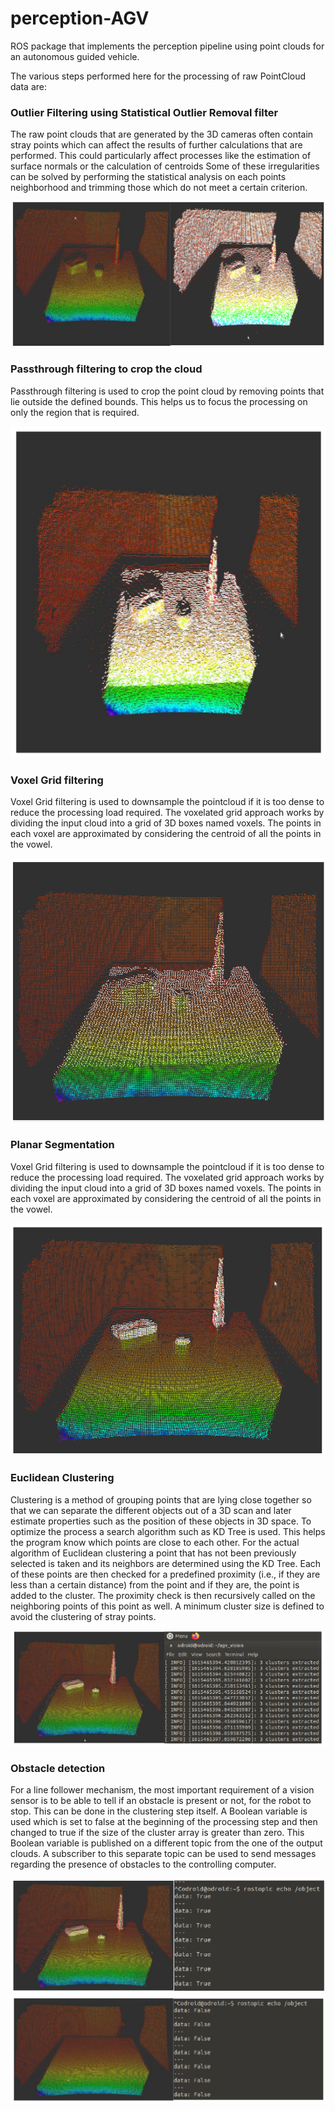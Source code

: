 # perception-AGV
ROS package that implements the perception pipeline using point clouds for an autonomous guided vehicle.

The various steps performed here for the processing of raw PointCloud data are:

### Outlier Filtering using Statistical Outlier Removal filter

The raw point clouds that are generated by the 3D cameras often contain stray points which can affect the results
of further calculations that are performed. This could particularly affect processes like the estimation of surface
normals or the calculation of centroids Some of these irregularities can be solved by performing the statistical
analysis on each points neighborhood and trimming those which do not meet a certain criterion.

![Outlier Filtering](img/outlier.png)

### Passthrough filtering to crop the cloud

Passthrough filtering is used to crop the point cloud by removing points that lie outside the defined bounds. This
helps us to focus the processing on only the region that is required.

![Passthrough Filtering](img/cropping.png)


### Voxel Grid filtering

Voxel Grid filtering is used to downsample the pointcloud if it is too dense to reduce the processing load required.
The voxelated grid approach works by dividing the input cloud into a grid of 3D boxes named voxels. The points in
each voxel are approximated by considering the centroid of all the points in the vowel.

![Voxel Grid Filtering](img/voxel.png)

### Planar Segmentation

Voxel Grid filtering is used to downsample the pointcloud if it is too dense to reduce the processing load required.
The voxelated grid approach works by dividing the input cloud into a grid of 3D boxes named voxels. The points in
each voxel are approximated by considering the centroid of all the points in the vowel.

![Planar Segmentation](img/segmentation.png)


### Euclidean Clustering

Clustering is a method of grouping points that are lying close together so that we can separate the different objects
out of a 3D scan and later estimate properties such as the position of these objects in 3D space. To optimize the
process a search algorithm such as KD Tree is used. This helps the program know which points are close to each
other. For the actual algorithm of Euclidean clustering a point that has not been previously selected is taken and its
neighbors are determined using the KD Tree. Each of these points are then checked for a predefined proximity (i.e.,
if they are less than a certain distance) from the point and if they are, the point is added to the cluster. The proximity
check is then recursively called on the neighboring points of this point as well. A minimum cluster size is defined to
avoid the clustering of stray points.

![Euclidean Clustering](img/clustering.png)

### Obstacle detection

For a line follower mechanism, the most important requirement of a vision sensor is to be able to tell if an obstacle
is present or not, for the robot to stop. This can be done in the clustering step itself. A Boolean variable is used which
is set to false at the beginning of the processing step and then changed to true if the size of the cluster array is
greater than zero. This Boolean variable is published on a different topic from the one of the output clouds. A
subscriber to this separate topic can be used to send messages regarding the presence of obstacles to the controlling
computer.

![Object Detected](img/detected.png)
![Object Not Detected](img/notdetected.png)



